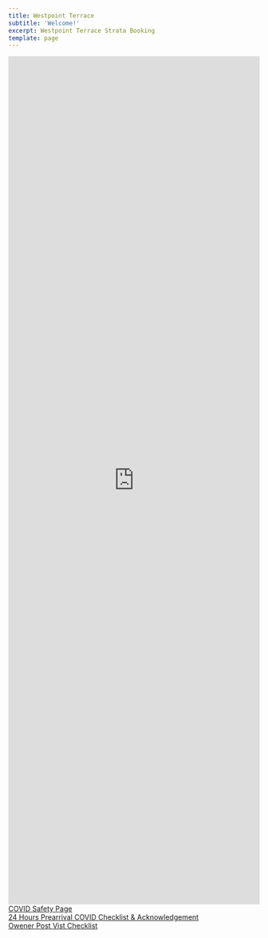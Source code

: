 ```yaml
---
title: Westpoint Terrace 
subtitle: 'Welcome!'
excerpt: Westpoint Terrace Strata Booking
template: page
---
```

<iframe src ="https://beds24.com/booking2.php?propid=135060&amp;advancedays=1&amp;referer=iframe" width="800" height="1700" style="max-width:100%;border:none;overflow:auto;"><p><a href="https://beds24.com/booking2.php?propid=135060&amp;referer=iframe" title="Book Now">Book Now</a></p></iframe>
<a href="https://www.theengine.com/COVIDSafety/">COVID Safety Page</a><br>
<a href="https://www.theengine.com/COVIDQ/">24 Hours Prearrival COVID Checklist & Acknowledgement</a><br>
<a href="https://www.theengine.com/strata/">Owener Post Vist Checklist</a><br>

